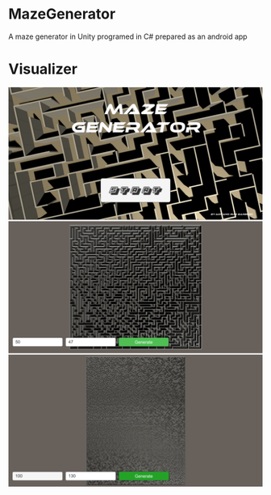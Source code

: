 # MazeGenerator
A maze generator in Unity programed in C# prepared as an android app

# Visualizer
<img src="https://github.com/aruiz-ba/images/blob/master/maze_gen_1.png"></img>
<img src="https://github.com/aruiz-ba/images/blob/master/maze_gen_3.png"></img>
<img src="https://github.com/aruiz-ba/images/blob/master/maze_gen_2.png"></img>
